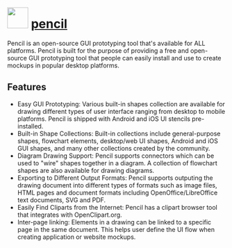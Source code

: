 # <img src="https://cdn.jsdelivr.net/gh/abejenaru/chocolatey-packages@16e4ddf69bd7dfc07597b7b3aaa7d8372eeec7fb/icons/pencil.png" width="48" height="48"/> [pencil](https://chocolatey.org/packages/pencil)

Pencil is an open-source GUI prototyping tool that's available for ALL platforms.
Pencil is built for the purpose of providing a free and open-source GUI prototyping tool that people can easily install and use to create mockups in popular desktop platforms.

## Features
* Easy GUI Prototyping: Various built-in shapes collection are available for drawing different types of user interface ranging from desktop to mobile platforms. Pencil is shipped with Android and iOS UI stencils pre-installed.
* Built-in Shape Collections: Built-in collections include general-purpose shapes, flowchart elements, desktop/web UI shapes, Android and iOS GUI shapes, and many other collections created by the community.
* Diagram Drawing Support: Pencil supports connectors which can be used to "wire" shapes together in a diagram. A collection of flowchart shapes are also available for drawing diagrams.
* Exporting to Different Output Formats: Pencil supports outputing the drawing document into different types of formats such as image files, HTML pages and document formats including OpenOffice/LibreOffice text documents, SVG and PDF.
* Easily Find Cliparts from the Internet: Pencil has a clipart browser tool that integrates with OpenClipart.org.
* Inter-page linking: Elements in a drawing can be linked to a specific page in the same document. This helps user define the UI flow when creating application or website mockups.
